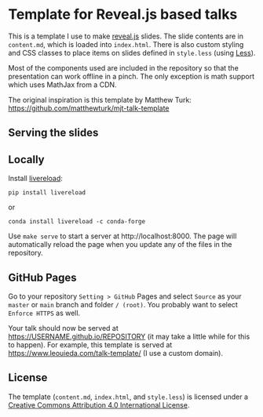 # Template for Reveal.js based talks

This is a template I use to make [reveal.js](https://revealjs.com/) slides. 
The slide contents are in `content.md`, which is loaded into `index.html`. 
There is also custom styling and CSS classes to place items on slides defined 
in `style.less` (using [Less](http://lesscss.org/)).

Most of the components used are included in the repository so that the 
presentation can work offline in a pinch. The only exception is math support
which uses MathJax from a CDN.

The original inspiration is this template by Matthew Turk: 
https://github.com/matthewturk/mjt-talk-template

## Serving the slides

## Locally

Install [livereload](https://github.com/lepture/python-livereload):

```
pip install livereload
```

or

```
conda install livereload -c conda-forge
```

Use `make serve` to start a server at http://localhost:8000. The page will
automatically reload the page when you update any of the files in the
repository.

## GitHub Pages

Go to your repository `Setting > GitHub` Pages and select `Source` as your 
`master` or `main` branch and folder `/ (root)`. You probably want to select 
`Enforce HTTPS` as well.

Your talk should now be served at https://USERNAME.github.io/REPOSITORY
(it may take a little while for this to happen). 
For example, this template is served at
https://www.leouieda.com/talk-template/ (I use a custom domain).

## License

The template (`content.md`, `index.html`, and `style.less`) is licensed under a
<a href="https://creativecommons.org/licenses/by/4.0/">Creative Commons
Attribution 4.0 International License</a>.
